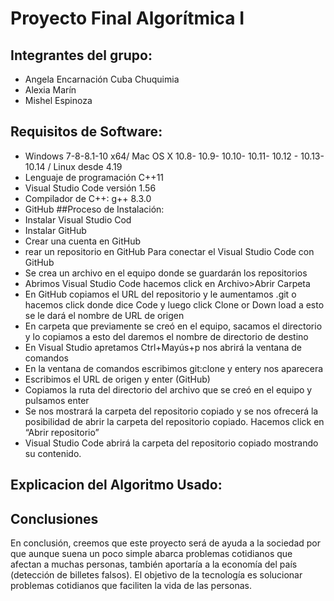 
# Proyecto Final Algorítmica I 
## Integrantes del grupo:
- Angela Encarnación Cuba Chuquimia
- Alexia Marín 
- Mishel Espinoza

## Requisitos de Software:
 
 - Windows 7-8-8.1-10 x64/ Mac OS X 10.8- 10.9- 10.10- 10.11- 10.12 - 10.13- 10.14 / Linux desde 4.19
 - Lenguaje de programación C++11
 - Visual Studio Code versión 1.56
 - Compilador de C++: g++ 8.3.0
 - GitHub
##Proceso de Instalación:
- Instalar Visual Studio Cod
 -  Instalar GitHub
 - Crear una cuenta en GitHub
 - rear un repositorio en GitHub
 Para conectar el Visual Studio Code con GitHub 
 -  Se crea un archivo en el equipo donde se guardarán los repositorios
 -  Abrimos Visual Studio Code hacemos click en Archivo>Abrir Carpeta
 -  En GitHub copiamos el URL del repositorio y le aumentamos .git o hacemos click donde dice Code y luego click Clone or Down load a esto se le dará el nombre de URL de origen
 -  En carpeta que previamente se creó en el equipo, sacamos el directorio y lo copiamos a esto del daremos el nombre de directorio de destino 
 -  En Visual Studio apretamos Ctrl+Mayús+p nos abrirá la ventana de comandos
 - En la ventana de comandos escribimos git:clone y entery nos aparecera 
 - Escribimos el URL de origen y enter (GitHub)
 - Copiamos la ruta del directorio del archivo que se creó en el equipo y pulsamos enter
 - Se nos mostrará la carpeta del repositorio copiado y se nos ofrecerá la posibilidad de abrir la carpeta del repositorio copiado. Hacemos click en “Abrir repositorio”
 - Visual Studio Code abrirá la carpeta del repositorio copiado mostrando su contenido.

##  Explicacion del Algoritmo Usado:
##  Conclusiones
En conclusión, creemos que este proyecto será de ayuda a la sociedad por que 
aunque suena un poco simple abarca problemas cotidianos que afectan a 
muchas personas, también aportaría a la economía del país (detección de 
billetes falsos).
El objetivo de la tecnología es solucionar problemas cotidianos que faciliten la 
vida de las personas.

